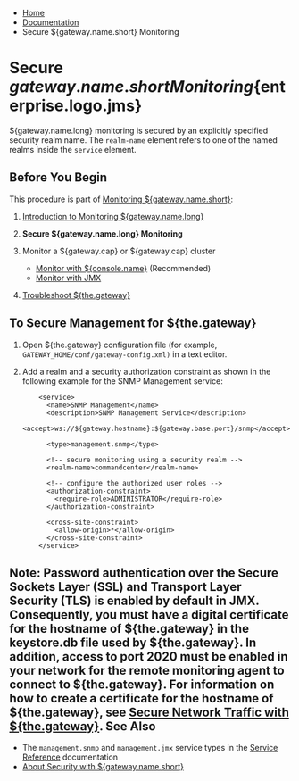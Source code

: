 -   [Home](../../index.md)
-   [Documentation](../index.md)
-   Secure ${gateway.name.short} Monitoring

<a name="securing"></a>Secure ${gateway.name.short} Monitoring${enterprise.logo.jms}
====================================================================================

${gateway.name.long} monitoring is secured by an explicitly specified security realm name. The `realm-name` element refers to one of the named realms inside the `service` element.

Before You Begin
----------------

This procedure is part of [Monitoring ${gateway.name.short}](o_admin_monitor.md):

1.  [Introduction to Monitoring ${gateway.name.long}](o_admin_monitor.md#intromonitor)
2.  **Secure ${gateway.name.long} Monitoring**
3.  Monitor a ${gateway.cap} or ${gateway.cap} cluster
    -   [Monitor with ${console.name}](p_monitor_cc.md) (Recommended)
    -   [Monitor with JMX](p_monitor_jmx.md)

4.  [Troubleshoot ${the.gateway}](../troubleshooting/o_ts.md)

To Secure Management for ${the.gateway}
---------------------------------------

1.  Open ${the.gateway} configuration file (for example, `GATEWAY_HOME/conf/gateway-config.xml)` in a text editor.
2.  Add a realm and a security authorization constraint as shown in the following example for the SNMP Management service:

    ``` auto-links:
        <service>
          <name>SNMP Management</name>
          <description>SNMP Management Service</description>
          <accept>ws://${gateway.hostname}:${gateway.base.port}/snmp</accept>
          
          <type>management.snmp</type>

          <!-- secure monitoring using a security realm -->
          <realm-name>commandcenter</realm-name>

          <!-- configure the authorized user roles -->
          <authorization-constraint>
            <require-role>ADMINISTRATOR</require-role>
          </authorization-constraint>
          
          <cross-site-constraint>
            <allow-origin>*</allow-origin>
          </cross-site-constraint>
        </service>
    ```

**Note:** Password authentication over the Secure Sockets Layer (SSL) and Transport Layer Security (TLS) is enabled by default in JMX. Consequently, you must have a digital certificate for the hostname of ${the.gateway} in the keystore.db file used by ${the.gateway}. In addition, access to port 2020 must be enabled in your network for the remote monitoring agent to connect to ${the.gateway}. For information on how to create a certificate for the hostname of ${the.gateway}, see [Secure Network Traffic with ${the.gateway}](../security/o_tls.md).
<a name="seealso"></a>See Also
------------------------------

-   The `management.snmp` and `management.jmx` service types in the [Service Reference](../admin-reference/r_conf_service.md#service) documentation
-   [About Security with ${gateway.name.short}](../security/c_sec_security.md)


